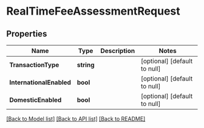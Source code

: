 # RealTimeFeeAssessmentRequest

## Properties
Name | Type | Description | Notes
------------ | ------------- | ------------- | -------------
**TransactionType** | **string** |  | [optional] [default to null]
**InternationalEnabled** | **bool** |  | [optional] [default to null]
**DomesticEnabled** | **bool** |  | [optional] [default to null]

[[Back to Model list]](../README.md#documentation-for-models) [[Back to API list]](../README.md#documentation-for-api-endpoints) [[Back to README]](../README.md)



